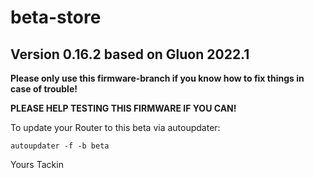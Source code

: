 # beta-store

## Version 0.16.2 based on Gluon 2022.1

**Please only use this firmware-branch if you know how to fix things in case of trouble!**  


**PLEASE HELP TESTING THIS FIRMWARE IF YOU CAN!**

To update your Router to this beta via autoupdater:  

```
autoupdater -f -b beta
```



Yours
Tackin
